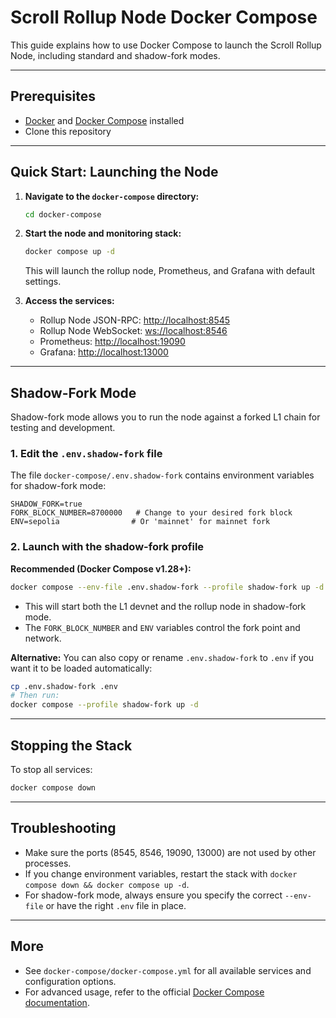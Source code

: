 # Scroll Rollup Node Docker Compose

This guide explains how to use Docker Compose to launch the Scroll Rollup Node, including standard and shadow-fork modes.

---

## Prerequisites
- [Docker](https://docs.docker.com/get-docker/) and [Docker Compose](https://docs.docker.com/compose/install/) installed
- Clone this repository

---

## Quick Start: Launching the Node

1. **Navigate to the `docker-compose` directory:**
   ```sh
   cd docker-compose
   ```

2. **Start the node and monitoring stack:**
   ```sh
   docker compose up -d
   ```
   This will launch the rollup node, Prometheus, and Grafana with default settings.

3. **Access the services:**
   - Rollup Node JSON-RPC: [http://localhost:8545](http://localhost:8545)
   - Rollup Node WebSocket: [ws://localhost:8546](ws://localhost:8546)
   - Prometheus: [http://localhost:19090](http://localhost:19090)
   - Grafana: [http://localhost:13000](http://localhost:13000)

---

## Shadow-Fork Mode

Shadow-fork mode allows you to run the node against a forked L1 chain for testing and development.

### 1. Edit the `.env.shadow-fork` file

The file `docker-compose/.env.shadow-fork` contains environment variables for shadow-fork mode:

```
SHADOW_FORK=true
FORK_BLOCK_NUMBER=8700000   # Change to your desired fork block
ENV=sepolia                # Or 'mainnet' for mainnet fork
```

### 2. Launch with the shadow-fork profile

**Recommended (Docker Compose v1.28+):**

```sh
docker compose --env-file .env.shadow-fork --profile shadow-fork up -d
```

- This will start both the L1 devnet and the rollup node in shadow-fork mode.
- The `FORK_BLOCK_NUMBER` and `ENV` variables control the fork point and network.

**Alternative:**
You can also copy or rename `.env.shadow-fork` to `.env` if you want it to be loaded automatically:

```sh
cp .env.shadow-fork .env
# Then run:
docker compose --profile shadow-fork up -d
```

---

## Stopping the Stack

To stop all services:
```sh
docker compose down
```

---

## Troubleshooting
- Make sure the ports (8545, 8546, 19090, 13000) are not used by other processes.
- If you change environment variables, restart the stack with `docker compose down && docker compose up -d`.
- For shadow-fork mode, always ensure you specify the correct `--env-file` or have the right `.env` file in place.

---

## More
- See `docker-compose/docker-compose.yml` for all available services and configuration options.
- For advanced usage, refer to the official [Docker Compose documentation](https://docs.docker.com/compose/).

